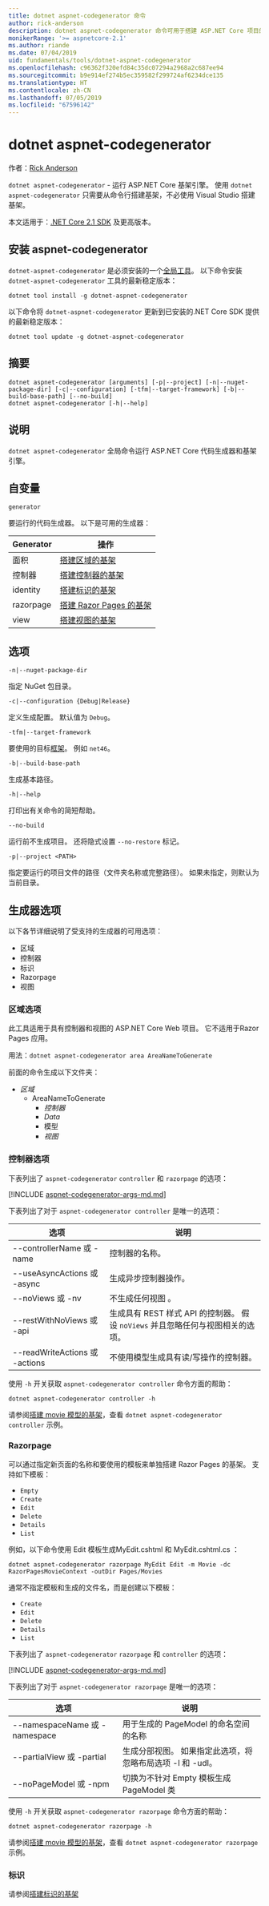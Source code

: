 ```yaml
---
title: dotnet aspnet-codegenerator 命令
author: rick-anderson
description: dotnet aspnet-codegenerator 命令可用于搭建 ASP.NET Core 项目的基架。
monikerRange: '>= aspnetcore-2.1'
ms.author: riande
ms.date: 07/04/2019
uid: fundamentals/tools/dotnet-aspnet-codegenerator
ms.openlocfilehash: c96362f320efd84c35dc07294a2968a2c687ee94
ms.sourcegitcommit: b9e914ef274b5ec359582f299724af6234dce135
ms.translationtype: HT
ms.contentlocale: zh-CN
ms.lasthandoff: 07/05/2019
ms.locfileid: "67596142"
---
```

# <a name="dotnet-aspnet-codegenerator"></a>dotnet aspnet-codegenerator

作者：[Rick Anderson](https://twitter.com/RickAndMSFT)

`dotnet aspnet-codegenerator` - 运行 ASP.NET Core 基架引擎。 使用 `dotnet aspnet-codegenerator` 只需要从命令行搭建基架，不必使用 Visual Studio 搭建基架。

本文适用于：[.NET Core 2.1 SDK](https://dotnet.microsoft.com/download/dotnet-core/2.1) 及更高版本。

## <a name="installing-aspnet-codegenerator"></a>安装 aspnet-codegenerator

`dotnet-aspnet-codegenerator` 是必须安装的一个[全局工具](/dotnet/core/tools/global-tools)。 以下命令安装 `dotnet-aspnet-codegenerator` 工具的最新稳定版本：

```console
dotnet tool install -g dotnet-aspnet-codegenerator
```

以下命令将 `dotnet-aspnet-codegenerator` 更新到已安装的.NET Core SDK 提供的最新稳定版本：

```console
dotnet tool update -g dotnet-aspnet-codegenerator
```

## <a name="synopsis"></a>摘要

```
dotnet aspnet-codegenerator [arguments] [-p|--project] [-n|--nuget-package-dir] [-c|--configuration] [-tfm|--target-framework] [-b|--build-base-path] [--no-build] 
dotnet aspnet-codegenerator [-h|--help]
```

## <a name="description"></a>说明

`dotnet aspnet-codegenerator` 全局命令运行 ASP.NET Core 代码生成器和基架引擎。

## <a name="arguments"></a>自变量

`generator`

要运行的代码生成器。 以下是可用的生成器：

| Generator | 操作 |
| ----------------- | ------------ | 
| 面积      | [搭建区域的基架](/aspnet/core/mvc/controllers/areas) |
  控制器| [搭建控制器的基架](/aspnet/core/tutorials/first-mvc-app/adding-model) |
  identity  | [搭建标识的基架](/aspnet/core/security/authentication/scaffold-identity) |
  razorpage | [搭建 Razor Pages 的基架](/aspnet/core/tutorials/razor-pages/model) |
  view      | [搭建视图的基架](/aspnet/core/mvc/views/overview) |

## <a name="options"></a>选项

`-n|--nuget-package-dir`

指定 NuGet 包目录。

`-c|--configuration {Debug|Release}`

定义生成配置。 默认值为 `Debug`。

`-tfm|--target-framework`

要使用的目标[框架](/dotnet/standard/frameworks)。 例如 `net46`。

`-b|--build-base-path`

生成基本路径。

`-h|--help`

打印出有关命令的简短帮助。

`--no-build`

运行前不生成项目。 还将隐式设置 `--no-restore` 标记。

`-p|--project <PATH>`

指定要运行的项目文件的路径（文件夹名称或完整路径）。 如果未指定，则默认为当前目录。

## <a name="generator-options"></a>生成器选项

以下各节详细说明了受支持的生成器的可用选项：

* 区域
* 控制器
* 标识  
* Razorpage
* 视图

<a name="area"></a>

### <a name="area-options"></a>区域选项

此工具适用于具有控制器和视图的 ASP.NET Core Web 项目。 它不适用于Razor Pages 应用。

用法：`dotnet aspnet-codegenerator area AreaNameToGenerate`

前面的命令生成以下文件夹：

* *区域*
  * AreaNameToGenerate 
    * *控制器*
    * *Data*
    * 模型 
    * *视图*

<a name="ctl"></a>

### <a name="controller-options"></a>控制器选项

下表列出了 `aspnet-codegenerator` `controller` 和 `razorpage` 的选项：

[!INCLUDE [aspnet-codegenerator-args-md.md](~/includes/aspnet-codegenerator-args-md.md)]

下表列出了对于 `aspnet-codegenerator controller` 是唯一的选项：

| 选项               | 说明|
| ----------------- | ------------ |
| --controllerName 或 -name | 控制器的名称。 |
| --useAsyncActions 或 -async | 生成异步控制器操作。 |
| --noViews 或 -nv | 不生成任何视图  。 |
| --restWithNoViews 或 -api  | 生成具有 REST 样式 API 的控制器。 假设 `noViews` 并且忽略任何与视图相关的选项。 |
| --readWriteActions 或 -actions | 不使用模型生成具有读/写操作的控制器。 |

使用 `-h` 开关获取 `aspnet-codegenerator controller` 命令方面的帮助：

```console
dotnet aspnet-codegenerator controller -h
```

请参阅[搭建 movie 模型的基架](/aspnet/core/tutorials/razor-pages/model)，查看 `dotnet aspnet-codegenerator controller` 示例。

### <a name="razorpage"></a>Razorpage

<a name="rp"></a>

可以通过指定新页面的名称和要使用的模板来单独搭建 Razor Pages 的基架。 支持如下模板：

* `Empty`
* `Create`
* `Edit`
* `Delete`
* `Details`
* `List`

例如，以下命令使用 Edit 模板生成MyEdit.cshtml  和 MyEdit.cshtml.cs  ：

```console
dotnet aspnet-codegenerator razorpage MyEdit Edit -m Movie -dc RazorPagesMovieContext -outDir Pages/Movies
```

通常不指定模板和生成的文件名，而是创建以下模板：

* `Create`
* `Edit`
* `Delete`
* `Details`
* `List`

下表列出了 `aspnet-codegenerator` `razorpage` 和 `controller` 的选项：

[!INCLUDE [aspnet-codegenerator-args-md.md](~/includes/aspnet-codegenerator-args-md.md)]

下表列出了对于 `aspnet-codegenerator razorpage` 是唯一的选项：

| 选项               | 说明|
| ----------------- | ------------ |
|   --namespaceName 或 -namespace | 用于生成的 PageModel 的命名空间的名称 |
| --partialView 或 -partial | 生成分部视图。 如果指定此选项，将忽略布局选项 -l 和 -udl。 |
| --noPageModel 或 -npm | 切换为不针对 Empty 模板生成 PageModel 类 |

使用 `-h` 开关获取 `aspnet-codegenerator razorpage` 命令方面的帮助：

```console
dotnet aspnet-codegenerator razorpage -h
```

请参阅[搭建 movie 模型的基架](/aspnet/core/tutorials/razor-pages/model)，查看 `dotnet aspnet-codegenerator razorpage` 示例。

### <a name="identity"></a>标识

请参阅[搭建标识的基架](/aspnet/core/security/authentication/scaffold-identity)
